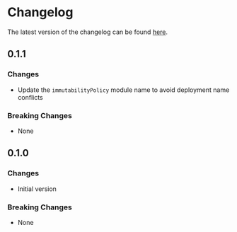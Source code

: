 # Changelog

The latest version of the changelog can be found [here](https://github.com/Azure/bicep-registry-modules/blob/main/avm/res/storage/storage-account/blob-service/container/CHANGELOG.md).

## 0.1.1

### Changes

- Update the `immutabilityPolicy` module name to avoid deployment name conflicts

### Breaking Changes

- None

## 0.1.0

### Changes

- Initial version

### Breaking Changes

- None
